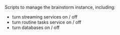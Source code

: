 Scripts to manage the brainstorm instance, including:
- turn streaming services on / off
- turn routine tasks service on / off
- turn databases on / off